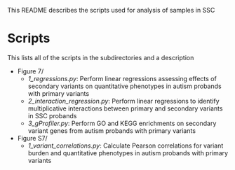 This README describes the scripts used for analysis of samples in SSC

# Scripts
This lists all of the scripts in the subdirectories and a description
- Figure 7/
	- _1_regressions.py_: Perform linear regressions assessing effects of secondary variants on quantitative phenotypes in autism probands with primary variants
	- _2_interaction_regression.py_: Perform linear regressions to identify multiplicative interactions between primary and secondary variants in SSC probands
	- _3_gProfiler.py_: Perform GO and KEGG enrichments on secondary variant genes from autism probands with primary variants
- Figure S7/
	- _1_variant_correlations.py_: Calculate Pearson correlations for variant burden and quantitative phenotypes in autism probands with primary variants
